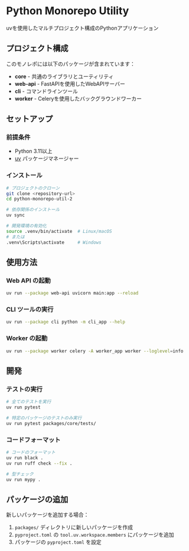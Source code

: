 # Python Monorepo Utility

uvを使用したマルチプロジェクト構成のPythonアプリケーション

## プロジェクト構成

このモノレポには以下のパッケージが含まれています：

- **core** - 共通のライブラリとユーティリティ
- **web-api** - FastAPIを使用したWebAPIサーバー
- **cli** - コマンドラインツール
- **worker** - Celeryを使用したバックグラウンドワーカー

## セットアップ

### 前提条件

- Python 3.11以上
- [uv](https://github.com/astral-sh/uv) パッケージマネージャー

### インストール

```bash
# プロジェクトのクローン
git clone <repository-url>
cd python-monorepo-util-2

# 依存関係のインストール
uv sync

# 開発環境の有効化
source .venv/bin/activate  # Linux/macOS
# または
.venv\Scripts\activate     # Windows
```

## 使用方法

### Web API の起動

```bash
uv run --package web-api uvicorn main:app --reload
```

### CLI ツールの実行

```bash
uv run --package cli python -m cli_app --help
```

### Worker の起動

```bash
uv run --package worker celery -A worker_app worker --loglevel=info
```

## 開発

### テストの実行

```bash
# 全てのテストを実行
uv run pytest

# 特定のパッケージのテストのみ実行
uv run pytest packages/core/tests/
```

### コードフォーマット

```bash
# コードのフォーマット
uv run black .
uv run ruff check --fix .

# 型チェック
uv run mypy .
```

## パッケージの追加

新しいパッケージを追加する場合：

1. `packages/` ディレクトリに新しいパッケージを作成
2. `pyproject.toml` の `tool.uv.workspace.members` にパッケージを追加
3. パッケージの `pyproject.toml` を設定